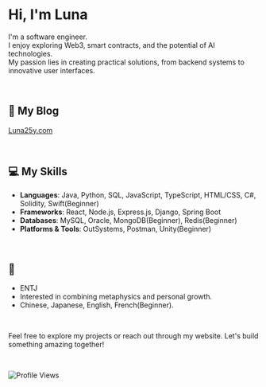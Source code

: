 # Hi, I'm Luna

I'm a software engineer.<br>
I enjoy exploring Web3, smart contracts, and the potential of AI technologies.<br>
My passion lies in creating practical solutions, from backend systems to innovative user interfaces.

<br>

## 📄 My Blog
[Luna25y.com](https://luna25y.com)

<br>

## 💻 My Skills
- **Languages**: Java, Python, SQL, JavaScript, TypeScript, HTML/CSS, C#, Solidity, Swift(Beginner)
- **Frameworks**: React, Node.js, Express.js, Django, Spring Boot
- **Databases**: MySQL, Oracle, MongoDB(Beginner), Redis(Beginner)
- **Platforms & Tools**: OutSystems, Postman, Unity(Beginner)

<br>

## 🌟
- ENTJ 
- Interested in combining metaphysics and personal growth.
- Chinese, Japanese, English, French(Beginner).

<br>


Feel free to explore my projects or reach out through my website. Let's build something amazing together!

<br>

![Profile Views](https://komarev.com/ghpvc/?username=luna25y&color=lavender)
